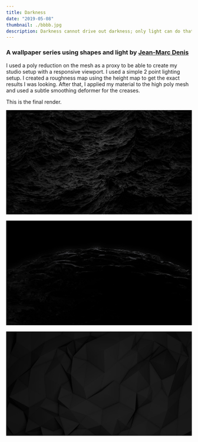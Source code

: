 ```yaml
---
title: Darkness
date: "2019-05-08"
thumbnail: ./bbbb.jpg
description: Darkness cannot drive out darkness; only light can do that. Hate cannot drive out hate; only love can do that.
---
```


### A wallpaper series using shapes and light by [Jean-Marc Denis](http://jmd.im/black)

I used a poly reduction on the mesh as a proxy to be able to create my studio setup with a responsive viewport. I used a simple 2 point lighting setup. I created a roughness map using the height map to get the exact results I was looking. After that, I applied my material to the high poly mesh and used a subtle smoothing deformer for the creases.

This is the final render.

<div className="kg-card kg-image-card kg-width-full">

![Darkness](./BLACK_II_desktop-1.jpg)

</div>

<div className="kg-card kg-image-card kg-width-full">

![Darkness](./BLACK_IX_desktop-1.jpg)

</div>

<div className="kg-card kg-image-card kg-width-full">

![Darkness](./BLACK_I_desktop-1.jpg)

</div>
